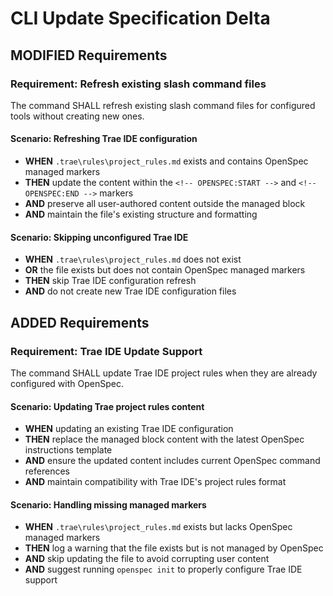 # CLI Update Specification Delta

## MODIFIED Requirements

### Requirement: Refresh existing slash command files
The command SHALL refresh existing slash command files for configured tools without creating new ones.

#### Scenario: Refreshing Trae IDE configuration
- **WHEN** `.trae\rules\project_rules.md` exists and contains OpenSpec managed markers
- **THEN** update the content within the `<!-- OPENSPEC:START -->` and `<!-- OPENSPEC:END -->` markers
- **AND** preserve all user-authored content outside the managed block
- **AND** maintain the file's existing structure and formatting

#### Scenario: Skipping unconfigured Trae IDE
- **WHEN** `.trae\rules\project_rules.md` does not exist
- **OR** the file exists but does not contain OpenSpec managed markers
- **THEN** skip Trae IDE configuration refresh
- **AND** do not create new Trae IDE configuration files

## ADDED Requirements

### Requirement: Trae IDE Update Support
The command SHALL update Trae IDE project rules when they are already configured with OpenSpec.

#### Scenario: Updating Trae project rules content
- **WHEN** updating an existing Trae IDE configuration
- **THEN** replace the managed block content with the latest OpenSpec instructions template
- **AND** ensure the updated content includes current OpenSpec command references
- **AND** maintain compatibility with Trae IDE's project rules format

#### Scenario: Handling missing managed markers
- **WHEN** `.trae\rules\project_rules.md` exists but lacks OpenSpec managed markers
- **THEN** log a warning that the file exists but is not managed by OpenSpec
- **AND** skip updating the file to avoid corrupting user content
- **AND** suggest running `openspec init` to properly configure Trae IDE support
